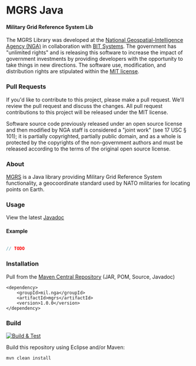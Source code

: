 # MGRS Java

#### Military Grid Reference System Lib ####

The MGRS Library was developed at the [National Geospatial-Intelligence Agency (NGA)](http://www.nga.mil/) in collaboration with [BIT Systems](https://www.caci.com/bit-systems/). The government has "unlimited rights" and is releasing this software to increase the impact of government investments by providing developers with the opportunity to take things in new directions. The software use, modification, and distribution rights are stipulated within the [MIT license](http://choosealicense.com/licenses/mit/).

### Pull Requests ###
If you'd like to contribute to this project, please make a pull request. We'll review the pull request and discuss the changes. All pull request contributions to this project will be released under the MIT license.

Software source code previously released under an open source license and then modified by NGA staff is considered a "joint work" (see 17 USC § 101); it is partially copyrighted, partially public domain, and as a whole is protected by the copyrights of the non-government authors and must be released according to the terms of the original open source license.

### About ###

[MGRS](http://ngageoint.github.io/mgrs-java/) is a Java library providing Military Grid Reference System functionality, a geocoordinate standard used by NATO militaries for locating points on Earth.

### Usage ###

View the latest [Javadoc](http://ngageoint.github.io/mgrs-java/docs/api/)

#### Example ####

```java

// TODO

```

### Installation ###

Pull from the [Maven Central Repository](http://search.maven.org/#artifactdetails|mil.nga|mgrs|1.0.0|jar) (JAR, POM, Source, Javadoc)

    <dependency>
        <groupId>mil.nga</groupId>
        <artifactId>mgrs</artifactId>
        <version>1.0.0</version>
    </dependency>

### Build ###

[![Build & Test](https://github.com/ngageoint/mgrs-java/workflows/Build%20&%20Test/badge.svg)](https://github.com/ngageoint/mgrs-java/actions/workflows/build-test.yml)

Build this repository using Eclipse and/or Maven:

    mvn clean install
